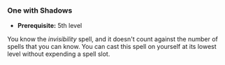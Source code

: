 ### One with Shadows
- **Prerequisite:** 5th level

You know the *invisibility* spell, and it doesn't count against the number of spells that you can know.
You can cast this spell on yourself at its lowest level without expending a spell slot.

<!--

-<< CHANGES >>-
- moved from no prerequisite (nerf)
- 2nd-level at-will ready by 7th
- now copies invisibility spell (buff)

-->
